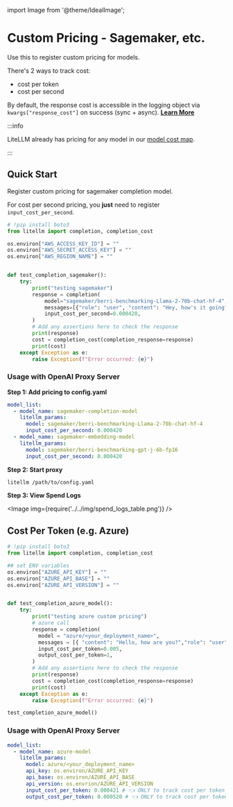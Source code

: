 import Image from '@theme/IdealImage';

# Custom Pricing - Sagemaker, etc. 

Use this to register custom pricing for models. 

There's 2 ways to track cost: 
- cost per token
- cost per second

By default, the response cost is accessible in the logging object via `kwargs["response_cost"]` on success (sync + async). [**Learn More**](../observability/custom_callback.md)

:::info

LiteLLM already has pricing for any model in our [model cost map](https://github.com/BerriAI/litellm/blob/main/model_prices_and_context_window.json). 

:::

## Quick Start 

Register custom pricing for sagemaker completion model. 

For cost per second pricing, you **just** need to register `input_cost_per_second`. 

```python
# !pip install boto3 
from litellm import completion, completion_cost 

os.environ["AWS_ACCESS_KEY_ID"] = ""
os.environ["AWS_SECRET_ACCESS_KEY"] = ""
os.environ["AWS_REGION_NAME"] = ""


def test_completion_sagemaker():
    try:
        print("testing sagemaker")
        response = completion(
            model="sagemaker/berri-benchmarking-Llama-2-70b-chat-hf-4",
            messages=[{"role": "user", "content": "Hey, how's it going?"}],
            input_cost_per_second=0.000420,
        )
        # Add any assertions here to check the response
        print(response)
        cost = completion_cost(completion_response=response)
        print(cost)
    except Exception as e:
        raise Exception(f"Error occurred: {e}")

```

### Usage with OpenAI Proxy Server

**Step 1: Add pricing to config.yaml**
```yaml
model_list:
  - model_name: sagemaker-completion-model
    litellm_params:
      model: sagemaker/berri-benchmarking-Llama-2-70b-chat-hf-4
      input_cost_per_second: 0.000420
  - model_name: sagemaker-embedding-model
    litellm_params:
      model: sagemaker/berri-benchmarking-gpt-j-6b-fp16
      input_cost_per_second: 0.000420 
```

**Step 2: Start proxy**

```bash
litellm /path/to/config.yaml
```

**Step 3: View Spend Logs**

<Image img={require('../../img/spend_logs_table.png')} />

## Cost Per Token (e.g. Azure)


```python
# !pip install boto3 
from litellm import completion, completion_cost 

## set ENV variables
os.environ["AZURE_API_KEY"] = ""
os.environ["AZURE_API_BASE"] = ""
os.environ["AZURE_API_VERSION"] = ""


def test_completion_azure_model():
    try:
        print("testing azure custom pricing")
        # azure call
        response = completion(
          model = "azure/<your_deployment_name>", 
          messages = [{ "content": "Hello, how are you?","role": "user"}]
          input_cost_per_token=0.005,
          output_cost_per_token=1,
        )
        # Add any assertions here to check the response
        print(response)
        cost = completion_cost(completion_response=response)
        print(cost)
    except Exception as e:
        raise Exception(f"Error occurred: {e}")

test_completion_azure_model()
```

### Usage with OpenAI Proxy Server

```yaml
model_list:
  - model_name: azure-model
    litellm_params:
      model: azure/<your_deployment_name>
      api_key: os.environ/AZURE_API_KEY
      api_base: os.environ/AZURE_API_BASE
      api_version: os.envrion/AZURE_API_VERSION
      input_cost_per_token: 0.000421 # 👈 ONLY to track cost per token
      output_cost_per_token: 0.000520 # 👈 ONLY to track cost per token
```